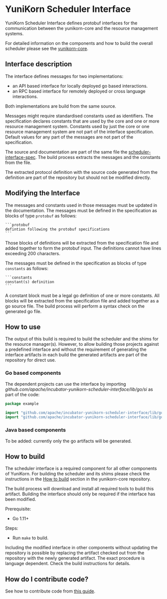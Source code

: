 # YuniKorn Scheduler Interface
YuniKorn Scheduler Interface defines protobuf interfaces for the communication between the yunikorn-core and the resource management systems.

For detailed information on the components and how to build the overall scheduler please see the [yunikorn-core](https://github.com/apache/incubator-yunikorn-core).

## Interface description
The interface defines messages for two implementations:
* an API based interface for locally deployed go based interactions.
* an RPC based interface for remotely deployed or cross language interactions.

Both implementations are build from the same source.

Messages might require standardised constants used as identifiers.
The specification declares constants that are used by the core and one or more resource management system.
Constants used by just the core or one resource management system are not part of the interface specification.
Default values for any part of the messages are not part of the specification. 

The source and documentation are part of the same file the [scheduler-interface-spec](./scheduler-interface-spec.md).
The build process extracts the messages and the constants from the file. 

The extracted protocol definition with the source code generated from the definition are part of the repository but should not be modified directly. 

## Modifying the Interface
The messages and constants used in those messages must be updated in the documentation. 
The messages must be defined in the specification as blocks of type `protobuf` as follows:
````
```protobuf
defintion following the protobuf specifications
```
````
Those blocks of definitions will be extracted from the specification file and added together to form the protobuf input.
The definitions cannot have lines exceeding 200 characters.

The messages must be defined in the specification as blocks of type `constants` as follows:
````
```constants
constant(s) definition
```
````
A constant block must be a legal go definition of one or more constants.
All blocks will be extracted from the specification file and added together as a go source file.
The build process will perform a syntax check on the generated go file.

## How to use 
The output of this build is required to build the scheduler and the shims for the resource manager(s).
However, to allow building those projects against a predefined interface and without the requirement of generating the interface artifacts in each build the generated artifacts are part of the repository for direct use.

### Go based components
The dependent projects can use the interface by importing _github.com/apache/incubator-yunikorn-scheduler-interface/lib/go/si_ as part of the code:
```go
package example

import "github.com/apache/incubator-yunikorn-scheduler-interface/lib/go/si"
import "github.com/apache/incubator-yunikorn-scheduler-interface/lib/go/common"
```

### Java based components
To be added: currently only the go artifacts will be generated.

## How to build
The scheduler interface is a required component for all other components of YuniKorn. For building the scheduler and its shims please check the instructions in the [How to build](https://github.com/apache/incubator-yunikorn-core/blob/master/docs/developer-guide.md) section in the yunikorn-core repository.

The build process will download and install all required tools to build this artifact. Building the interface should only be required if the interface has been modified.

Prerequisite: 
- Go 1.11+

Steps: 
- Run `make` to build.

Including the modified interface in other components without updating the repository is possible by replacing the artifact checked out from the repository with the newly generated artifact.
The exact procedure is language dependent. Check the build instructions for details. 

## How do I contribute code?

See how to contribute code from [this guide](docs/how-to-contribute.md).
